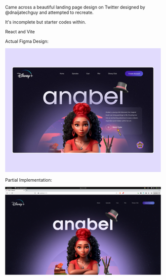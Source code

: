 
Came across a beautiful landing page design on Twitter designed by @dnaijatechguy and attempted to recreate.

It's incomplete but starter codes within.

React and Vite


Actual Figma Design:

![Alt text](src/assets/Images/Anabel%20Landing%20Page,%20NaijaTechGuy.jpeg)



Partial Implementation:

 ![Alt text](src/assets/Images/Screenshot%20from%202023-04-06%2021-59-42.png)